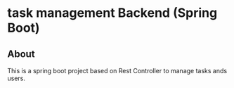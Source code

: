 # task management Backend (Spring Boot)

## About
This is a spring boot project based on Rest Controller to manage tasks ands users.
